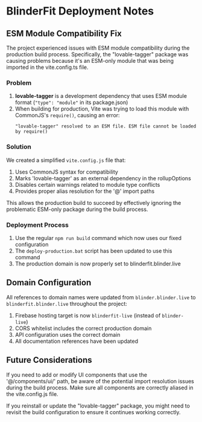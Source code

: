 # BlinderFit Deployment Notes

## ESM Module Compatibility Fix

The project experienced issues with ESM module compatibility during the production build process. Specifically, the "lovable-tagger" package was causing problems because it's an ESM-only module that was being imported in the vite.config.ts file.

### Problem

1. **lovable-tagger** is a development dependency that uses ESM module format (`"type": "module"` in its package.json)
2. When building for production, Vite was trying to load this module with CommonJS's `require()`, causing an error:
   ```
   "lovable-tagger" resolved to an ESM file. ESM file cannot be loaded by require()
   ```

### Solution

We created a simplified `vite.config.js` file that:

1. Uses CommonJS syntax for compatibility
2. Marks 'lovable-tagger' as an external dependency in the rollupOptions
3. Disables certain warnings related to module type conflicts
4. Provides proper alias resolution for the '@' import paths

This allows the production build to succeed by effectively ignoring the problematic ESM-only package during the build process.

### Deployment Process

1. Use the regular `npm run build` command which now uses our fixed configuration
2. The `deploy-production.bat` script has been updated to use this command
3. The production domain is now properly set to blinderfit.blinder.live

## Domain Configuration

All references to domain names were updated from `blinder.blinder.live` to `blinderfit.blinder.live` throughout the project:

1. Firebase hosting target is now `blinderfit-live` (instead of `blinder-live`)
2. CORS whitelist includes the correct production domain
3. API configuration uses the correct domain
4. All documentation references have been updated

## Future Considerations

If you need to add or modify UI components that use the '@/components/ui/' path, be aware of the potential import resolution issues during the build process. Make sure all components are correctly aliased in the vite.config.js file.

If you reinstall or update the "lovable-tagger" package, you might need to revisit the build configuration to ensure it continues working correctly.
